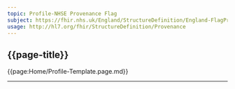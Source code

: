 ```yaml
---
topic: Profile-NHSE Provenance Flag
subject: https://fhir.nhs.uk/England/StructureDefinition/England-FlagProvenance-RA
usage: http://hl7.org/fhir/StructureDefinition/Provenance
---
```

## {{page-title}}

{{page:Home/Profile-Template.page.md}}

---